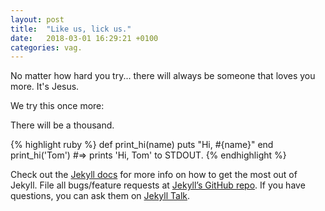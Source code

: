 ```yaml
---
layout: post
title:  "Like us, lick us."
date:   2018-03-01 16:29:21 +0100
categories: vag.
---
```

No matter how hard you try... there will always be someone that loves you more. It's Jesus.

We try this once more:

There will be a thousand.

{% highlight ruby %}
def print_hi(name)
  puts "Hi, #{name}"
end
print_hi('Tom')
#=> prints 'Hi, Tom' to STDOUT.
{% endhighlight %}

Check out the [Jekyll docs][jekyll-docs] for more info on how to get the most out of Jekyll. File all bugs/feature requests at [Jekyll’s GitHub repo][jekyll-gh]. If you have questions, you can ask them on [Jekyll Talk][jekyll-talk].

[jekyll-docs]: https://jekyllrb.com/docs/home
[jekyll-gh]:   https://github.com/jekyll/jekyll
[jekyll-talk]: https://talk.jekyllrb.com/
